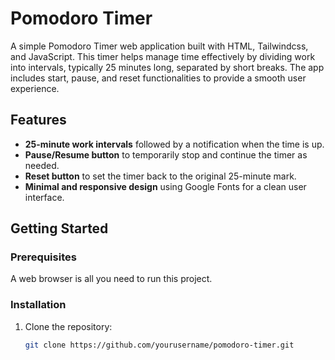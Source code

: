 # Pomodoro Timer

A simple Pomodoro Timer web application built with HTML, Tailwindcss, and JavaScript. This timer helps manage time effectively by dividing work into intervals, typically 25 minutes long, separated by short breaks. The app includes start, pause, and reset functionalities to provide a smooth user experience.

## Features

- **25-minute work intervals** followed by a notification when the time is up.
- **Pause/Resume button** to temporarily stop and continue the timer as needed.
- **Reset button** to set the timer back to the original 25-minute mark.
- **Minimal and responsive design** using Google Fonts for a clean user interface.

## Getting Started

### Prerequisites

A web browser is all you need to run this project.

### Installation

1. Clone the repository:
   ```bash
   git clone https://github.com/yourusername/pomodoro-timer.git
